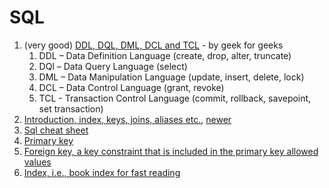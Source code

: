# SQL

1. (very good) [DDL, DQL, DML, DCL and TCL](https://www.geeksforgeeks.org/sql-ddl-dql-dml-dcl-tcl-commands/) - by geek for geeks
   1. DDL – Data Definition Language (create, drop, alter, truncate)
   2. DQl – Data Query Language (select)
   3. DML – Data Manipulation Language (update, insert, delete, lock)
   4. DCL – Data Control Language (grant, revoke)
   5. TCL - Transaction Control Language (commit, rollback, savepoint, set transaction)
2. [Introduction, index, keys, joins, aliases etc.](https://www.youtube.com/watch?v=nWeW3sCmD2k), [newer](https://www.youtube.com/watch?v=9ylj9NR0Lcg)
3. [Sql cheat sheet](https://gist.github.com/bradtraversy/c831baaad44343cc945e76c2e30927b3)
4. [Primary key](https://www.eukhost.com/blog/webhosting/whats-the-purpose-use-primary-foreign-keys/)
5. [Foreign key, a key constraint that is included in the primary key allowed values](https://www.1keydata.com/sql/sql-foreign-key.html)
6. [Index, i.e., book index for fast reading](https://www.tutorialspoint.com/sql/sql-indexes.htm)
